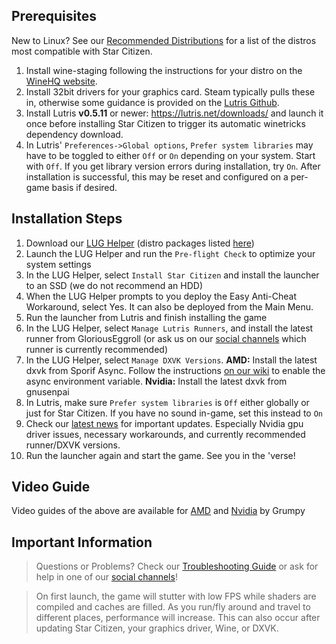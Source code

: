 ## Prerequisites
New to Linux? See our [Recommended Distributions](Tips-and-Tricks.md#recommended-distros) for a list of the distros most compatible with Star Citizen.

1. Install wine-staging following the instructions for your distro on the [WineHQ website](https://wiki.winehq.org/Category:Distributions).
2. Install 32bit drivers for your graphics card. Steam typically pulls these in, otherwise some guidance is provided on the [Lutris Github](https://github.com/lutris/docs/blob/master/InstallingDrivers.md).
3. Install Lutris **v0.5.11** or newer: https://lutris.net/downloads/ and launch it once before installing Star Citizen to trigger its automatic winetricks dependency download.
4. In Lutris' `Preferences->Global options`, `Prefer system libraries` may have to be toggled to either `Off` or `On` depending on your system. Start with `Off`. If you get library version errors during installation, try `On`. After installation is successful, this may be reset and configured on a per-game basis if desired.

## Installation Steps
1. Download our [LUG Helper](https://github.com/starcitizen-lug/lug-helper) (distro packages listed [here](https://github.com/starcitizen-lug/lug-helper#installation))
2. Launch the LUG Helper and run the `Pre-flight Check` to optimize your system settings
3. In the LUG Helper, select `Install Star Citizen` and install the launcher to an SSD (we do not recommend an HDD)
4. When the LUG Helper prompts to you deploy the Easy Anti-Cheat Workaround, select Yes. It can also be deployed from the Main Menu.
5. Run the launcher from Lutris and finish installing the game
6. In the LUG Helper, select `Manage Lutris Runners`, and install the latest runner from GloriousEggroll (or ask us on our [social channels](https://github.com/starcitizen-lug/knowledge-base/wiki#welcome-space-penguins) which runner is currently recommended)
7. In the LUG Helper, select `Manage DXVK Versions`. **AMD:** Install the latest dxvk from Sporif Async. Follow the instructions [on our wiki](Performance-Tuning#dxvk-async) to enable the async environment variable. **Nvidia:** Install the latest dxvk from gnusenpai
8. In Lutris, make sure `Prefer system libraries` is `Off` either globally or just for Star Citizen. If you have no sound in-game, set this instead to `On`
9. Check our [latest news](https://github.com/starcitizen-lug/knowledge-base/wiki#news) for important updates. Especially Nvidia gpu driver issues, necessary workarounds, and currently recommended runner/DXVK versions.
10. Run the launcher again and start the game. See you in the 'verse!

## Video Guide
Video guides of the above are available for [AMD](https://www.youtube.com/watch?v=cHGtwIH5ocI) and [Nvidia](https://www.youtube.com/watch?v=QVVPv12RGtk) by Grumpy

## Important Information
> Questions or Problems? Check our [Troubleshooting Guide](Troubleshooting) or ask for help in one of our [social channels](https://github.com/starcitizen-lug/knowledge-base/wiki#welcome-space-penguins)!

> On first launch, the game will stutter with low FPS while shaders are compiled and caches are filled. As you run/fly around and travel to different places, performance will increase.
> This can also occur after updating Star Citizen, your graphics driver, Wine, or DXVK.
